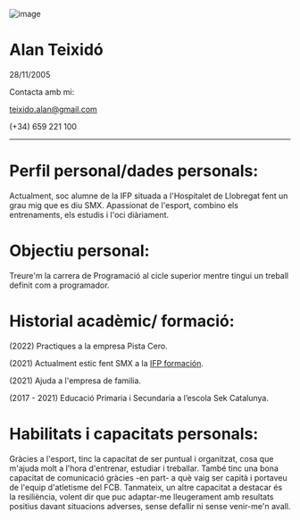 
![image](https://user-images.githubusercontent.com/116158000/196679812-c16d32e1-f459-44f5-911a-f9268221bd1b.png)

# Alan Teixidó 

28/11/2005

Contacta amb mi: 

teixido.alan@gmail.com

(+34) 659 221 100


-------------------------------------------------------------------------------------------------------------------------------------------------------------------------
# Perfil personal/dades personals:

Actualment, soc alumne de la IFP situada a l'Hospitalet de Llobregat fent un grau mig que es diu SMX. Apassionat de l'esport, combino els entrenaments, els estudis i l'oci diàriament.

# Objectiu personal:

Treure'm la carrera de Programació al cicle superior mentre tingui un treball definit com a programador.

# Historial acadèmic/ formació:

(2022) Practiques a la empresa Pista Cero. 

(2021) Actualment estic fent SMX a la [IFP formación](https://www.ifp.es/).


(2021) Ajuda a l'empresa de familia.

(2017 - 2021) Educació Primaria i Secundaria a l’escola Sek Catalunya.

# Habilitats i capacitats personals:

Gràcies a l'esport, tinc la capacitat de ser puntual i organitzat, cosa que m'ajuda molt a l'hora d'entrenar, estudiar i treballar. També tinc una bona capacitat de comunicació gràcies -en part- a què vaig ser capità i portaveu de l'equip d'atletisme del FCB. Tanmateix, un altre capacitat a destacar és la resiliència, volent dir que puc adaptar-me lleugerament amb resultats positius davant situacions adverses, sense defallir ni sense venir-me'n avall.
